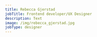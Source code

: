 ```yaml
---
title: Rebecca Gjerstad
jobTitle: Frontend developer/UX Designer
description: Text
image: /img/rebecca_gjerstad.jpg
jobType: designer
---
```

